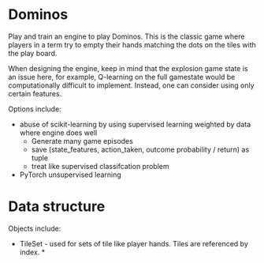 # Dominos

Play and train an engine to play Dominos. This is the classic game where players in a term try to empty their hands matching the dots on the tiles with the play board. 

When designing the engine, keep in mind that the explosion game state is an issue here, for example, Q-learning on the full gamestate would be computationally difficult to implement. Instead, one can consider using only certain features. 

Options include:
* abuse of scikit-learning by using supervised learning weighted by data where engine does well 
    * Generate many game episodes 
    * save (state_features, action_taken, outcome probability / return) as tuple
    * treat like supervised classifcation problem 
* PyTorch unsupervised learning 



# Data structure
Objects include: 
* TileSet - used for sets of tile like player hands. Tiles are referenced by index. 
    * 



